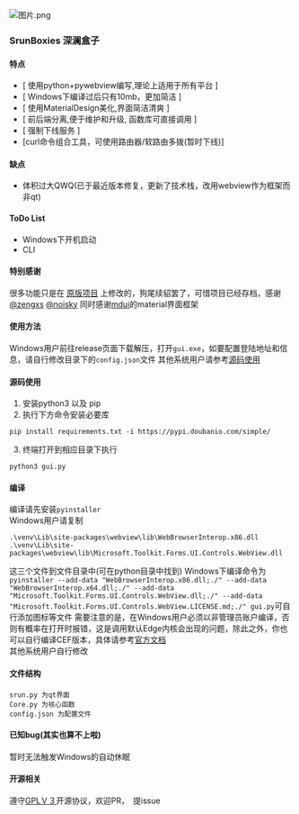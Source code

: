 ![图片.png](https://i.loli.net/2020/10/14/GN4PgavIsTfYhje.png)
### SrunBoxies 深澜盒子
#### 特点
- [ 使用python+pywebview编写,理论上适用于所有平台 ]
- [ Windows下编译过后只有10mb，更加简洁 ]
- [ 使用MaterialDesign美化,界面简洁清爽 ]
- [ 前后端分离,便于维护和升级, 函数库可直接调用 ]
- [ 强制下线服务 ]
- [curl命令组合工具，可使用路由器/软路由多拨(暂时下线)]

#### 缺点
- 体积过大QWQ(已于最近版本修复，更新了技术栈，改用webview作为框架而非qt)

#### ToDo List
- Windows下开机启动
- CLI
#### 特别感谢
很多功能只是在 [原版项目](https://github.com/ehaut/srun3k-client/tree/pyqt5) 上修改的，狗尾续貂罢了，可惜项目已经存档，感谢[@zengxs](https://github.com/zengxs) [@noisky](https://github.com/noisky)
同时感谢[mdui](https://github.com/zdhxiong/mdui)的material界面框架
#### 使用方法
Windows用户前往release页面下载解压，打开```gui.exe```，如要配置登陆地址和信息，请自行修改目录下的```config.json```文件
其他系统用户请参考[源码使用](https://github.com/peterpei1186861238/Srun3k-Boxies/blob/master/README.md#%E6%BA%90%E7%A0%81%E4%BD%BF%E7%94%A8)
#### 源码使用
1. 安装python3 以及 pip
2. 执行下方命令安装必要库
```
pip install requirements.txt -i https://pypi.doubanio.com/simple/
```
3. 终端打开到相应目录下执行
```
python3 gui.py
```
#### 编译
编译请先安装```pyinstaller```</br>
Windows用户请复制
```.\venv\Lib\site-packages\webview\lib\WebBrowserInterop.x64.dll
.\venv\Lib\site-packages\webview\lib\WebBrowserInterop.x86.dll
.\venv\Lib\site-packages\webview\lib\Microsoft.Toolkit.Forms.UI.Controls.WebView.dll
```
这三个文件到文件目录中(可在python目录中找到)
Windows下编译命令为```pyinstaller --add-data "WebBrowserInterop.x86.dll;./" --add-data "WebBrowserInterop.x64.dll;./" --add-data "Microsoft.Toolkit.Forms.UI.Controls.WebView.dll;./" --add-data "Microsoft.Toolkit.Forms.UI.Controls.WebView.LICENSE.md;./" gui.py```可自行添加图标等文件
需要注意的是，在Windows用户必须以非管理员账户编译，否则有概率在打开时报错，这是调用默认Edge内核会出现的问题，除此之外，你也可以自行编译CEF版本，具体请参考[官方文档](https://pywebview.flowrl.com/guide/renderer.html#gtk-webkit2)
</br>其他系统用户自行修改

#### 文件结构
```
srun.py 为qt界面
Core.py 为核心函数
config.json 为配置文件
```
#### 已知bug(其实也算不上啦)
暂时无法触发Windows的自动休眠
#### 开源相关
遵守[GPLＶ３](https://github.com/peterpei1186861238/Srun3k-PyQt/blob/master/LICENSE)开源协议，欢迎PR，　提issue





